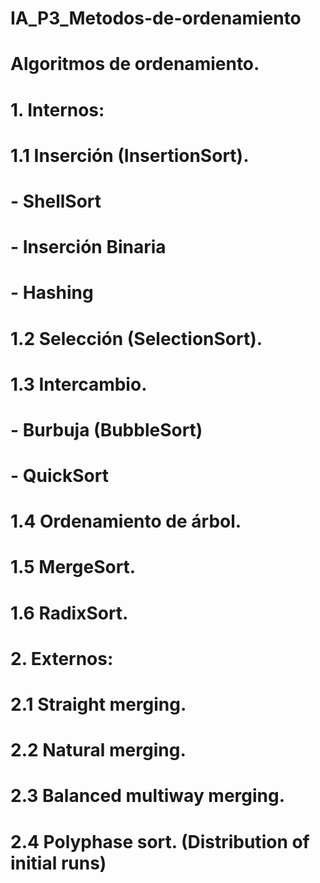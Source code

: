 # IA_P3_Metodos-de-ordenamiento

#                        Algoritmos de ordenamiento.
#  1. Internos: 
#    1.1 Inserción (InsertionSort). 
#        - ShellSort
#        - Inserción Binaria 
#        - Hashing
#    1.2 Selección (SelectionSort). 
#    1.3 Intercambio. 
#        - Burbuja (BubbleSort)
#        - QuickSort
#    1.4 Ordenamiento de árbol. 
#    1.5 MergeSort. 
#    1.6 RadixSort. 
#  2. Externos: 
#    2.1 Straight merging. 
#    2.2 Natural merging. 
#    2.3 Balanced multiway merging. 
#    2.4 Polyphase sort. (Distribution of initial runs)
